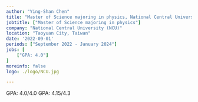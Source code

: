 ```yaml
---
author: "Ying-Shan Chen"
title: "Master of Science majoring in physics, National Central University"
jobtitle: ["Master of Science majoring in physics"]
company: "National Central University (NCU)"
location: "Taoyuan City, Taiwan"
date: '2022-09-01'
periods: ["September 2022 - January 2024"]
jobs: [
    ["GPA: 4.0"]
]
moreinfo: false
logo: ./logo/NCU.jpg

---
```

GPA: 4.0/4.0
GPA: 4.15/4.3